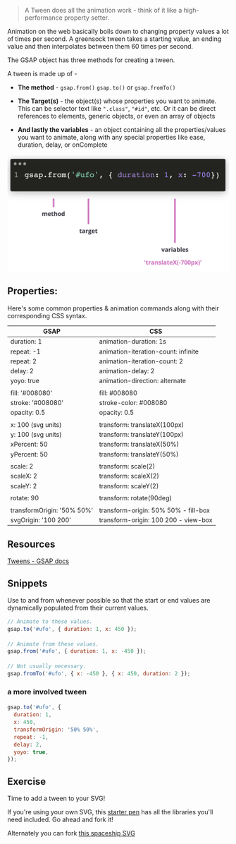 > A Tween does all the animation work - think of it like a high-performance property setter.

Animation on the web basically boils down to changing property values a lot of times per second. A greensock tween takes a starting value, an ending value and then interpolates between them 60 times per second.

The GSAP object has three methods for creating a tween.

A tween is made up of -

- **The method** -
  `gsap.from()`
  `gsap.to()`
  or `gsap.fromTo()`

- **The Target(s)** - the object(s) whose properties you want to animate. This can be selector text like `".class"`, `"#id"`, etc. Or it can be direct references to elements, generic objects, or even an array of objects
- **And lastly the variables** - an object containing all the properties/values you want to animate, along with any special properties like ease, duration, delay, or onComplete

![tween infographic](_media/tween.png)

## Properties:

Here's some common properties & animation commands along with their corresponding CSS syntax.

| GSAP                       | CSS                                 |
| -------------------------- | ----------------------------------- |
| duration: 1                | animation-duration: 1s              |
| repeat: -1                 | animation-iteration-count: infinite |
| repeat: 2                  | animation-iteration-count: 2        |
| delay: 2                   | animation-delay: 2                  |
| yoyo: true                 | animation-direction: alternate      |
|                            |                                     |
| fill: '#008080'            | fill: #008080                       |
| stroke: '#008080'          | stroke-color: #008080               |
| opacity: 0.5               | opacity: 0.5                        |
|                            |                                     |
| x: 100 (svg units)         | transform: translateX(100px)        |
| y: 100 (svg units)         | transform: translateY(100px)        |
| xPercent: 50               | transform: translateX(50%)          |
| yPercent: 50               | transform: translateY(50%)          |
|                            |                                     |
| scale: 2                   | transform: scale(2)                 |
| scaleX: 2                  | transform: scaleX(2)                |
| scaleY: 2                  | transform: scaleY(2)                |
|                            |                                     |
| rotate: 90                 | transform: rotate(90deg)            |
|                            |                                     |
| transformOrigin: '50% 50%' | transform-origin: 50% 50% - fill-box|
| svgOrigin: '100 200'       | transform-origin: 100 200 - view-box|


## Resources

[Tweens - GSAP docs](https://greensock.com/docs/v3/GSAP/Tween)

## Snippets

Use to and from whenever possible so that the start or end values are dynamically populated from their current values.

```js
// Animate to these values.
gsap.to('#ufo', { duration: 1, x: 450 });

// Animate from these values.
gsap.from('#ufo', { duration: 1, x: -450 });

// Not usually necessary.
gsap.fromTo('#ufo', { x: -450 }, { x: 450, duration: 2 });
```

### a more involved tween

```js
gsap.to('#ufo', { 
  duration: 1, 
  x: 450,
  transformOrigin: '50% 50%',
  repeat: -1,
  delay: 2,
  yoyo: true,
});
```

## Exercise

Time to add a tween to your SVG!

If you're using your own SVG, this [starter pen](https://codepen.io/svganimationworkshop/pen/WNxrRjX) has all the libraries you'll need included. Go ahead and fork it!

Alternately you can fork [this spaceship SVG](https://codepen.io/svganimationworkshop/pen/wvaerbO?editors=1010)